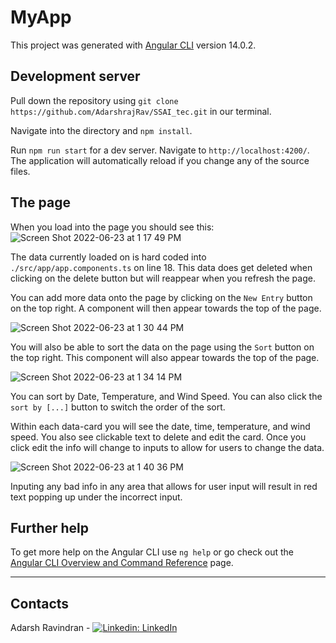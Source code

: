# MyApp

This project was generated with [Angular CLI](https://github.com/angular/angular-cli) version 14.0.2.

## Development server

Pull down the repository using `git clone https://github.com/AdarshrajRav/SSAI_tec.git` in our terminal. 

Navigate into the directory and `npm install`.

Run `npm run start` for a dev server. Navigate to `http://localhost:4200/`. The application will automatically reload if you change any of the source files.

## The page

When you load into the page you should see this: ![Screen Shot 2022-06-23 at 1 17 49 PM](https://user-images.githubusercontent.com/98137713/175392749-fc9d510a-06b9-49c5-a87f-b228695a071b.png)

The data currently loaded on is hard coded into `./src/app/app.components.ts` on line 18. This data does get deleted when clicking on the delete button but will reappear when you refresh the page. 

You can add more data onto the page by clicking on the `New Entry` button on the top right. A component will then appear towards the top of the page. 

![Screen Shot 2022-06-23 at 1 30 44 PM](https://user-images.githubusercontent.com/98137713/175394107-a6b1ead5-03bb-4374-bc94-257f443cb219.png)

You will also be able to sort the data on the page using the `Sort` button on the top right. This component will also appear towards the top of the page. 

![Screen Shot 2022-06-23 at 1 34 14 PM](https://user-images.githubusercontent.com/98137713/175394626-da8af427-0bf4-4d7a-9289-8606c673b5f3.png)

You can sort by Date, Temperature, and Wind Speed. You can also click the `sort by [...]` button to switch the order of the sort. 

Within each data-card you will see the date, time, temperature, and wind speed. You also see clickable text to delete and edit the card. Once you click edit the info will change to inputs to allow for users to change the data.

![Screen Shot 2022-06-23 at 1 40 36 PM](https://user-images.githubusercontent.com/98137713/175395657-e85d8765-a71b-4778-b513-a11510c357fd.png)

Inputing any bad info in any area that allows for user input will result in red text popping up under the incorrect input.

## Further help

To get more help on the Angular CLI use `ng help` or go check out the [Angular CLI Overview and Command Reference](https://angular.io/cli) page.

---

## Contacts ##

Adarsh Ravindran  - [![Linkedin: LinkedIn](https://img.shields.io/badge/linkedin-%230077B5.svg?style=for-the-badge&logo=linkedin&logoColor=white&link=https://www.linkedin.com/in/caleb-kim0510/)](https://www.linkedin.com/in/adarshraj-ravindran)
